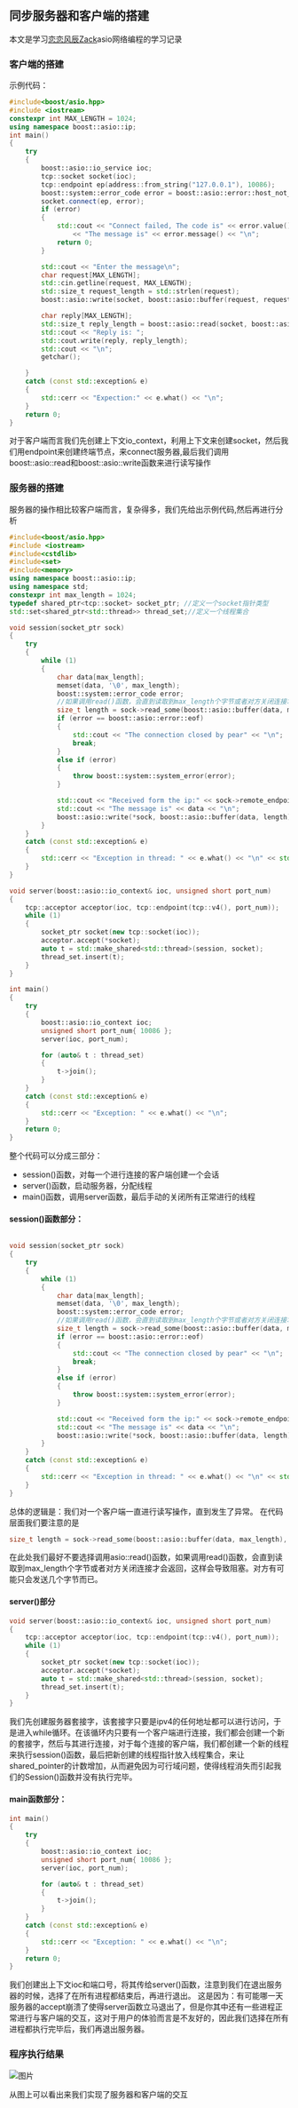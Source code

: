 ## 同步服务器和客户端的搭建
本文是学习[恋恋风辰Zack](https://space.bilibili.com/271469206)asio网络编程的学习记录
### 客户端的搭建
示例代码：
```cpp
#include<boost/asio.hpp>
#include <iostream>
constexpr int MAX_LENGTH = 1024;
using namespace boost::asio::ip;
int main()
{
	try
	{
		boost::asio::io_service ioc;
		tcp::socket socket(ioc);
		tcp::endpoint ep(address::from_string("127.0.0.1"), 10086);
		boost::system::error_code error = boost::asio::error::host_not_found;
		socket.connect(ep, error);
		if (error)
		{
			std::cout << "Connect failed, The code is" << error.value() 
				<< "The message is" << error.message() << "\n";
			return 0;
		}

		std::cout << "Enter the message\n";
		char request[MAX_LENGTH];
		std::cin.getline(request, MAX_LENGTH);
		std::size_t request_length = std::strlen(request);
		boost::asio::write(socket, boost::asio::buffer(request, request_length));

		char reply[MAX_LENGTH];
		std::size_t reply_length = boost::asio::read(socket, boost::asio::buffer(reply, request_length));
		std::cout << "Reply is: ";
		std::cout.write(reply, reply_length);
		std::cout << "\n";
		getchar();

	}
	catch (const std::exception& e)
	{
		std::cerr << "Expection:" << e.what() << "\n";
	}
	return 0;
}
```
对于客户端而言我们先创建上下文io_context，利用上下文来创建socket，然后我们用endpoint来创建终端节点，来connect服务器,最后我们调用boost::asio::read和boost::asio::write函数来进行读写操作
### 服务器的搭建
服务器的操作相比较客户端而言，复杂得多，我们先给出示例代码,然后再进行分析
```cpp
#include<boost/asio.hpp>
#include <iostream>
#include<cstdlib>
#include<set>
#include<memory>
using namespace boost::asio::ip;
using namespace std;
constexpr int max_length = 1024;
typedef shared_ptr<tcp::socket> socket_ptr; //定义一个socket指针类型
std::set<shared_ptr<std::thread>> thread_set;//定义一个线程集合

void session(socket_ptr sock)
{
	try
	{	
		while (1)
		{
			char data[max_length];
			memset(data, '\0', max_length);
			boost::system::error_code error;
			//如果调用read()函数，会直到读取到max_length个字节或者对方关闭连接才会返回，这样会导致阻塞
			size_t length = sock->read_some(boost::asio::buffer(data, max_length), error);
			if (error == boost::asio::error::eof)
			{
				std::cout << "The connection closed by pear" << "\n";
				break;
			}
			else if (error)
			{
				throw boost::system::system_error(error);
			}

			std::cout << "Received form the ip:" << sock->remote_endpoint().address().to_string() << "\n";
			std::cout << "The message is" << data << "\n";
			boost::asio::write(*sock, boost::asio::buffer(data, length));
		}
	}
	catch (const std::exception& e)
	{
		std::cerr << "Exception in thread: " << e.what() << "\n" << std::endl;
	}
}

void server(boost::asio::io_context& ioc, unsigned short port_num)
{
	tcp::acceptor acceptor(ioc, tcp::endpoint(tcp::v4(), port_num));
	while (1)
	{
		socket_ptr socket(new tcp::socket(ioc));
		acceptor.accept(*socket);
		auto t = std::make_shared<std::thread>(session, socket);
		thread_set.insert(t);
	}
}

int main()
{
	try
	{
		boost::asio::io_context ioc;
		unsigned short port_num{ 10086 };
		server(ioc, port_num);

		for (auto& t : thread_set)
		{
			t->join();
		}
	}
	catch (const std::exception& e)
	{
		std::cerr << "Exception: " << e.what() << "\n";
	}
	return 0;
}
```
整个代码可以分成三部分：
* session()函数，对每一个进行连接的客户端创建一个会话
* server()函数，启动服务器，分配线程
* main()函数，调用server函数，最后手动的关闭所有正常进行的线程

#### session()函数部分：
```cpp

void session(socket_ptr sock)
{
	try
	{	
		while (1)
		{
			char data[max_length];
			memset(data, '\0', max_length);
			boost::system::error_code error;
			//如果调用read()函数，会直到读取到max_length个字节或者对方关闭连接才会返回，这样会导致阻塞
			size_t length = sock->read_some(boost::asio::buffer(data, max_length), error);
			if (error == boost::asio::error::eof)
			{
				std::cout << "The connection closed by pear" << "\n";
				break;
			}
			else if (error)
			{
				throw boost::system::system_error(error);
			}

			std::cout << "Received form the ip:" << sock->remote_endpoint().address().to_string() << "\n";
			std::cout << "The message is" << data << "\n";
			boost::asio::write(*sock, boost::asio::buffer(data, length));
		}
	}
	catch (const std::exception& e)
	{
		std::cerr << "Exception in thread: " << e.what() << "\n" << std::endl;
	}
}
```
总体的逻辑是：我们对一个客户端一直进行读写操作，直到发生了异常。
在代码层面我们要注意的是
```cpp
size_t length = sock->read_some(boost::asio::buffer(data, max_length), error);
```
在此处我们最好不要选择调用asio::read()函数，如果调用read()函数，会直到读取到max_length个字节或者对方关闭连接才会返回，这样会导致阻塞。对方有可能只会发送几个字节而已。
#### server()部分
```cpp
void server(boost::asio::io_context& ioc, unsigned short port_num)
{
	tcp::acceptor acceptor(ioc, tcp::endpoint(tcp::v4(), port_num));
	while (1)
	{
		socket_ptr socket(new tcp::socket(ioc));
		acceptor.accept(*socket);
		auto t = std::make_shared<std::thread>(session, socket);
		thread_set.insert(t);
	}
}
```
我们先创建服务器套接字，该套接字只要是ipv4的任何地址都可以进行访问，于是进入while循环。在该循环内只要有一个客户端进行连接，我们都会创建一个新的套接字，然后与其进行连接，对于每个连接的客户端，我们都创建一个新的线程来执行session()函数，最后把新创建的线程指针放入线程集合，来让shared_pointer的计数增加，从而避免因为可行域问题，使得线程消失而引起我们的Session()函数并没有执行完毕。
#### main函数部分：
```c++
int main()
{
	try
	{
		boost::asio::io_context ioc;
		unsigned short port_num{ 10086 };
		server(ioc, port_num);

		for (auto& t : thread_set)
		{
			t->join();
		}
	}
	catch (const std::exception& e)
	{
		std::cerr << "Exception: " << e.what() << "\n";
	}
	return 0;
}
```
我们创建出上下文ioc和端口号，将其传给server()函数，注意到我们在退出服务器的时候，选择了在所有进程都结束后，再进行退出。
这是因为：有可能哪一天服务器的accept崩溃了使得server函数立马退出了，但是你其中还有一些进程正常进行与客户端的交互，这对于用户的体验而言是不友好的，因此我们选择在所有进程都执行完毕后，我们再退出服务器。

### 程序执行结果

![图片](https://github.com/FKlightdog/Images/blob/main/SyncServer.png?raw=true)

从图上可以看出来我们实现了服务器和客户端的交互
